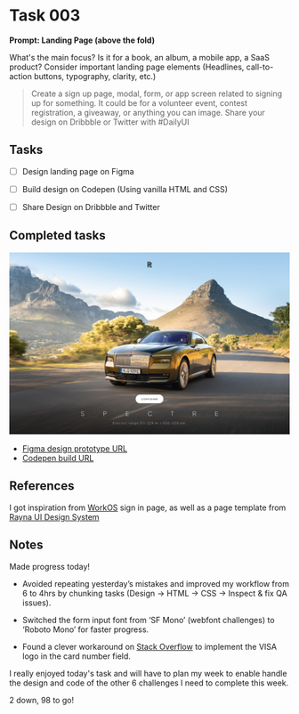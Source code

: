 # Task 003



**Prompt: Landing Page (above the fold)**

What's the main focus? Is it for a book, an album, a mobile app, a SaaS product? Consider important landing page elements (Headlines, call-to-action buttons, typography, clarity, etc.)
>Create a sign up page, modal, form, or app screen related to signing up for something. It could be for a volunteer event, contest registration, a giveaway, or anything you can image.
>Share your design on Dribbble or Twitter with #DailyUI


## Tasks
- [ ]  Design landing page on Figma
- [ ]  Build design on Codepen (Using vanilla HTML and CSS)
- [ ]  Share Design on Dribbble and Twitter


## Completed tasks
![An image of a landing page designed as part of a UI design and code challenge](https://github.com/Dum3bi/100-day-UI-design-and-code-challenge/blob/0a947308ea556e4de9bd0302bb53f5eaf9aaa412/projects/003/build/images/003_Landing-page.png?raw=true)

- [Figma design prototype URL](https://www.figma.com/proto/7QRpWdER7fWJe4tI8eOejn/100-Days-UI-challenge?page-id=65%3A312&type=design&node-id=65-313&viewport=1263%2C531%2C0.81&t=rvUi0FpURRECFVfZ-1&scaling=scale-down&mode=design)
- [Codepen build URL](https://codepen.io/dum3bi/full/abxQRKE)



## References

I got inspiration from [WorkOS](https://dashboard.workos.com/signin) sign in page, as well as a page template from [Rayna UI Design System](https://www.raynaui.com/)


## Notes

Made progress today!

- Avoided repeating yesterday’s mistakes and improved my workflow from 6 to 4hrs by chunking tasks (Design -> HTML -> CSS -> Inspect & fix QA issues).

- Switched the form input font from ‘SF Mono’ (webfont challenges) to ‘Roboto Mono’ for faster progress.

- Found a clever workaround on [Stack Overflow](https://stackoverflow.com/questions/20740523/place-an-image-inside-a-text-field) to implement the VISA logo in the card number field. 

I really enjoyed today's task and will have to plan my week to enable handle the design and code of the other 6 challenges I need to complete this week.

2 down, 98 to go!